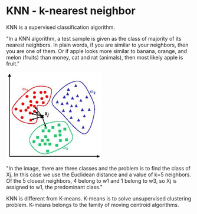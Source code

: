 # KNN - k-nearest neighbor

KNN is a supervised classification algorithm.

"In a KNN algorithm, a test sample is given as the class of majority of its nearest neighbors. In plain words, if you are similar to your neighbors, then you are one of them. Or if apple looks more similar to banana, orange, and melon (fruits) than money, cat and rat (animals), then most likely apple is fruit."

![knn](images/knn.jpg)

"In the image, there are three classes and the problem is to find the class of Xj. In this case we use the Euclidean distance and a value of k=5 neighbors. Of the 5 closest neighbors, 4 belong to w1 and 1 belong to w3, so Xj is assigned to w1, the predominant class."

KNN is different from K-means. K-means is to solve unsupervised clustering problem. K-means belongs to the family of moving centroid algorithms.
